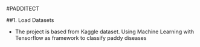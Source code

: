 #PADDITECT

##1. Load Datasets
- The project is based from Kaggle dataset. Using Machine Learning with Tensorflow as framework to classify paddy diseases
